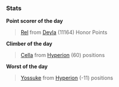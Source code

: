 

### Stats

**Point scorer of the day**
>[Rel](/#/character/Deyla/1196365) from [Deyla](/#/ranking/Deyla)  (11164) Honor Points


**Climber of the day**
>[Cella](/#/character/Hyperion/83507) from [Hyperion](/#/ranking/Hyperion)  (60) positions


**Worst of the day**
>[Yossuke](/#/character/Hyperion/514590) from [Hyperion](/#/ranking/Hyperion)  (-11) positions


